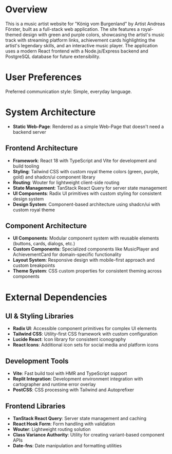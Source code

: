 # Overview

This is a music artist website for "König vom Burgenland" by Artist Andreas Förster, built as a full-stack web application. The site features a royal-themed design with green and purple colors, showcasing the artist's music track with streaming platform links, achievement cards highlighting the artist's legendary skills, and an interactive music player. The application uses a modern React frontend with a Node.js/Express backend and PostgreSQL database for future extensibility.

# User Preferences

Preferred communication style: Simple, everyday language.

# System Architecture
- **Static Web-Page**: Rendered as a simple Web-Page that doesn't need a backend server

## Frontend Architecture
- **Framework**: React 18 with TypeScript and Vite for development and build tooling
- **Styling**: Tailwind CSS with custom royal theme colors (green, purple, gold) and shadcn/ui component library
- **Routing**: Wouter for lightweight client-side routing
- **State Management**: TanStack React Query for server state management
- **UI Components**: Radix UI primitives with custom styling for consistent design system
- **Design System**: Component-based architecture using shadcn/ui with custom royal theme

## Component Architecture
- **UI Components**: Modular component system with reusable elements (buttons, cards, dialogs, etc.)
- **Custom Components**: Specialized components like MusicPlayer and AchievementCard for domain-specific functionality
- **Layout System**: Responsive design with mobile-first approach and custom breakpoints
- **Theme System**: CSS custom properties for consistent theming across components

# External Dependencies

## UI & Styling Libraries
- **Radix UI**: Accessible component primitives for complex UI elements
- **Tailwind CSS**: Utility-first CSS framework with custom configuration
- **Lucide React**: Icon library for consistent iconography
- **React Icons**: Additional icon sets for social media and platform icons

## Development Tools
- **Vite**: Fast build tool with HMR and TypeScript support
- **Replit Integration**: Development environment integration with cartographer and runtime error overlay
- **PostCSS**: CSS processing with Tailwind and Autoprefixer

## Frontend Libraries
- **TanStack React Query**: Server state management and caching
- **React Hook Form**: Form handling with validation
- **Wouter**: Lightweight routing solution
- **Class Variance Authority**: Utility for creating variant-based component APIs
- **Date-fns**: Date manipulation and formatting utilities
